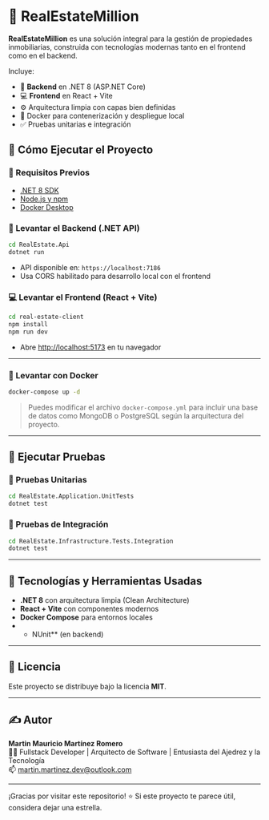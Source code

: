 # 🏡 RealEstateMillion

**RealEstateMillion** es una solución integral para la gestión de propiedades inmobiliarias, construida con tecnologías modernas tanto en el frontend como en el backend.

Incluye:

- 🔧 **Backend** en .NET 8 (ASP.NET Core)
- 💻 **Frontend** en React + Vite
- ⚙️ Arquitectura limpia con capas bien definidas
- 🐳 Docker para contenerización y despliegue local
- ✅ Pruebas unitarias e integración

## 🚀 Cómo Ejecutar el Proyecto

### 🔁 Requisitos Previos

- [.NET 8 SDK](https://dotnet.microsoft.com/en-us/download)
- [Node.js y npm](https://nodejs.org/)
- [Docker Desktop](https://www.docker.com/products/docker-desktop)

### 🔧 Levantar el Backend (.NET API)

```bash
cd RealEstate.Api
dotnet run
```

- API disponible en: `https://localhost:7186`
- Usa CORS habilitado para desarrollo local con el frontend


### 💻 Levantar el Frontend (React + Vite)

```bash
cd real-estate-client
npm install
npm run dev
```

- Abre [http://localhost:5173](http://localhost:5173) en tu navegador

---

### 🐳 Levantar con Docker

```bash
docker-compose up -d
```

> Puedes modificar el archivo `docker-compose.yml` para incluir una base de datos como MongoDB o PostgreSQL según la arquitectura del proyecto.

---

## 🧪 Ejecutar Pruebas

### 🔹 Pruebas Unitarias

```bash
cd RealEstate.Application.UnitTests
dotnet test
```

### 🔸 Pruebas de Integración

```bash
cd RealEstate.Infrastructure.Tests.Integration
dotnet test
```

---

## 📌 Tecnologías y Herramientas Usadas

- **.NET 8** con arquitectura limpia (Clean Architecture)
- **React + Vite** con componentes modernos
- **Docker Compose** para entornos locales
- * NUnit** (en backend)

---

## 📄 Licencia

Este proyecto se distribuye bajo la licencia **MIT**.

---

## ✍️ Autor

**Martin Mauricio Martínez Romero**  
👨‍💻 Fullstack Developer | Arquitecto de Software | Entusiasta del Ajedrez y la Tecnología  
📫 martin.martinez.dev@outlook.com

---

¡Gracias por visitar este repositorio! ⭐ Si este proyecto te parece útil, considera dejar una estrella.
